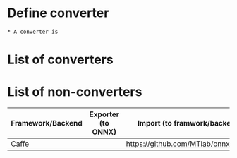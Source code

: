 # Define converter
    * A converter is
# List of converters

# List of non-converters

| Framework/Backend        | Exporter (to ONNX)  | Import (to framwork/backend |
| -------------- |:------------------:|:------------------:|
|Caffe||https://github.com/MTlab/onnx2caffe|

